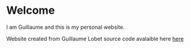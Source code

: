 

# Welcome

I am Guillaume and this is my personal website. 

Website created from Guillaume Lobet source code avalaible here <a href="https://github.com/guillaumelobet/guillaumelobet.github.io">here</a>
